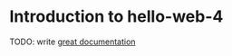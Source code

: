 # Introduction to hello-web-4

TODO: write [great documentation](http://jacobian.org/writing/what-to-write/)
